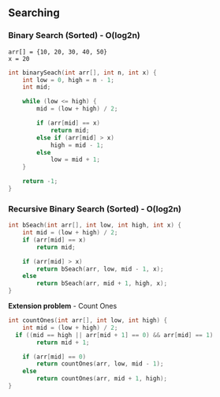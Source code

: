 ## Searching

### Binary Search (Sorted) - O(log2n)

```
arr[] = {10, 20, 30, 40, 50}
x = 20
```

```cpp
int binarySeach(int arr[], int n, int x) {
	int low = 0, high = n - 1;
	int mid;

	while (low <= high) {
		mid = (low + high) / 2;

		if (arr[mid] == x)
			return mid;
		else if (arr[mid] > x)
			high = mid - 1;
		else
			low = mid + 1;
	}

	return -1;
}
```

### Recursive Binary Search (Sorted) - O(log2n)

```cpp
int bSeach(int arr[], int low, int high, int x) {
	int mid = (low + high) / 2;
	if (arr[mid] == x)
		return mid;

	if (arr[mid] > x)
		return bSeach(arr, low, mid - 1, x);
	else
		return bSeach(arr, mid + 1, high, x);
}
```

**Extension problem** - Count Ones

```cpp
int countOnes(int arr[], int low, int high) {
	int mid = (low + high) / 2;
  if ((mid == high || arr[mid + 1] == 0) && arr[mid] == 1)
		return mid + 1;

	if (arr[mid] == 0)
		return countOnes(arr, low, mid - 1);
	else
		return countOnes(arr, mid + 1, high);
}
```
